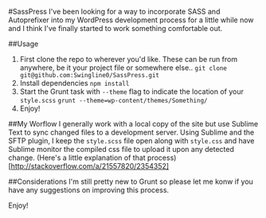 #SassPress
I've been looking for a way to incorporate SASS and Autoprefixer into my WordPress development process for a little while now and I think I've finally started to work something comfortable out.

##Usage
1. First clone the repo to wherever you'd like. These can be run from anywhere, be it your project file or somewhere else..
 `git clone git@github.com:Swingline0/SassPress.git`
2. Install dependencies
 `npm install`
3. Start the Grunt task with `--theme` flag to indicate the location of your `style.scss` 
 `grunt --theme=wp-content/themes/Something/`
4. Enjoy!

##My Worflow
I generally work with a local copy of the site but use Sublime Text to sync changed files to a development server. Using Sublime and the SFTP plugin, I keep the `style.scss` file open along with `style.css` and have Sublime monitor the compiled css file to upload it upon any detected change. (Here's a little explanation of that process)[http://stackoverflow.com/a/21557820/2354352]

##Considerations
I'm still pretty new to Grunt so please let me konw if you have any suggestions on improving this process. 

Enjoy!
